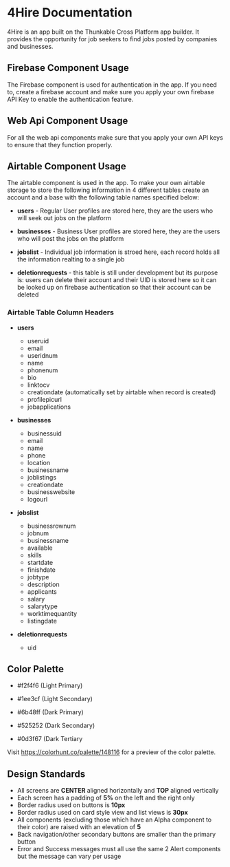 # 4Hire Documentation
4Hire is an app built on the Thunkable Cross Platform app builder. It provides the opportunity for job seekers to find jobs posted by companies and businesses.


## Firebase Component Usage

The Firebase component is used for authentication in the app. If you need to, create a firebase account and make sure you apply your own firebase API Key to enable the authentication feature.


## Web Api Component Usage

For all the web api components make sure that you apply your own API keys to ensure that they function properly. 


## Airtable Component Usage

The airtable component is used in the app. To make your own airtable storage to store the following information in 4 different tables create an account and a base with the following table names specified below:


- **users** - Regular User profiles are stored here, they are the users who will seek out jobs on the platform
  
- **businesses** - Business User profiles are stored here, they are the users who will post the jobs on the platform
  
- **jobslist** - Individual job information is stroed here, each record holds all the information realting to a single job
  
- **deletionrequests** - this table is still under development but its purpose is: users can delete their account and their UID is stored here so it can be looked up on firebase authentication so that their account can be deleted
  
  
### Airtable Table Column Headers

- **users**
  - useruid
  - email
  - useridnum
  - name
  - phonenum
  - bio
  - linktocv
  - creationdate (automatically set by airtable when record is created)
  - profilepicurl
  - jobapplications
      
- **businesses**
  - businessuid
  - email
  - name
  - phone
  - location
  - businessname
  - joblistings
  - creationdate
  - businesswebsite
  - logourl
     
- **jobslist**
  - businessrownum
  - jobnum
  - businessname
  - available
  - skills
  - startdate
  - finishdate
  - jobtype
  - description
  - applicants
  - salary
  - salarytype
  - worktimequantity
  - listingdate

- **deletionrequests**
  - uid
  
## Color Palette

- #f2f4f6 (Light Primary)
- #1ee3cf (Light Secondary)

- #6b48ff (Dark Primary)
- #525252 (Dark Secondary)
- #0d3f67 (Dark Tertiary

Visit https://colorhunt.co/palette/148116 for a preview of the color palette.

## Design Standards

- All screens are **CENTER** aligned horizontally and **TOP** aligned vertically
- Each screen has a padding of **5%** on the left and the right only
- Border radius used on buttons is **10px**
- Border radius used on card style view and list views is **30px**
- All components (excluding those which have an Alpha component to their color) are raised with an elevation of **5**
- Back navigation/other secondary buttons are smaller than the primary button
- Error and Success messages must all use the same 2 Alert components but the message can vary per usage

